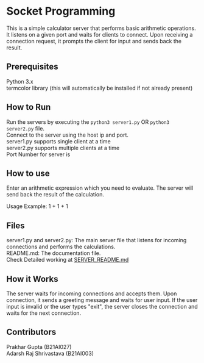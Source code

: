 ﻿# Socket Programming
This is a simple calculator server that performs basic arithmetic operations. It listens on a given port and waits for clients to connect. Upon receiving a connection request, it prompts the client for input and sends back the result.

## Prerequisites
Python 3.x \
termcolor library (this will automatically be installed if not already present)

## How to Run
Run the servers by executing the ```python3 server1.py``` OR ```python3 server2.py``` file. \
Connect to the server using the host ip and port. \
server1.py supports single client at a time \
server2.py supports multiple clients at a time \
Port Number for server is 

## How to use
Enter an arithmetic expression which you need to evaluate.
The server will send back the result of the calculation.

Usage Example: 1 + 1 + 1

## Files
server1.py and server2.py: The main server file that listens for incoming connections and performs the calculations. \
README.md: The documentation file. \
Check Detailed working at [SERVER_README.md](SERVER_README.md)

## How it Works
The server waits for incoming connections and accepts them.
Upon connection, it sends a greeting message and waits for user input.
If the user input is invalid or the user types "exit", the server closes the connection and waits for the next connection.

## Contributors
Prakhar Gupta (B21AI027) \
Adarsh Raj Shrivastava (B21AI003)
